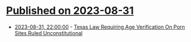# [Published on 2023-08-31](index.md)

* [2023-08-31, 22:00:00](https://yro.slashdot.org/story/23/08/31/2114232/texas-law-requiring-age-verification-on-porn-sites-ruled-unconstitutional?utm_source=rss1.0mainlinkanon&utm_medium=feed) - [Texas Law Requiring Age Verification On Porn Sites Ruled Unconstitutional](https://yro.slashdot.org/story/23/08/31/2114232/texas-law-requiring-age-verification-on-porn-sites-ruled-unconstitutional?utm_source=rss1.0mainlinkanon&utm_medium=feed)
